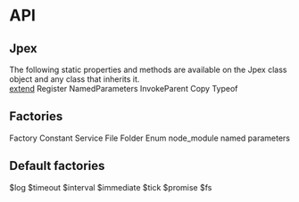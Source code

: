 API
===
Jpex
----
The following static properties and methods are available on the Jpex class object and any class that inherits it.  
[extend](./jpex/extend)
Register
NamedParameters
InvokeParent
Copy
Typeof

Factories
---------
Factory
Constant
Service
File
Folder
Enum
node_module
named parameters

Default factories
-----------------
$log
$timeout
$interval
$immediate
$tick
$promise
$fs